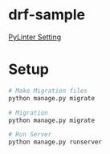 # drf-sample

[PyLinter Setting](https://qiita.com/navitime_tech/items/0a431a2d74c156d0bda2)

# Setup 
```bash
# Make Migration files
python manage.py migrate

# Migration
python manage.py migrate

# Run Server
python manage.py runserver

```

